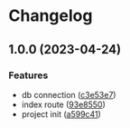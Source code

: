 # Changelog

## 1.0.0 (2023-04-24)


### Features

* db connection ([c3e53e7](https://github.com/TrackER-Corporation/tracker-buildings-service/commit/c3e53e7cc1e1db63368a9cc012560e3c5dbc7e47))
* index route ([93e8550](https://github.com/TrackER-Corporation/tracker-buildings-service/commit/93e8550cdc38e4e218c9ac66cae4214f293a4f57))
* project init ([a599c41](https://github.com/TrackER-Corporation/tracker-buildings-service/commit/a599c419c0deba069e07f133dae1856495fc6821))
